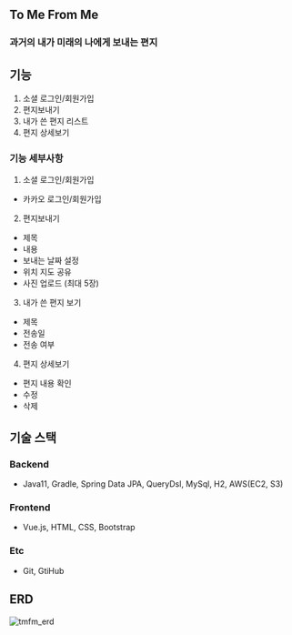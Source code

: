 ## To Me From Me
### 과거의 내가 미래의 나에게 보내는 편지

## 기능
1. 소셜 로그인/회원가입
2. 편지보내기
3. 내가 쓴 편지 리스트
4. 편지 상세보기

### 기능 세부사항
1. 소셜 로그인/회원가입
  - 카카오 로그인/회원가입
  
2. 편지보내기
  - 제목
  - 내용
  - 보내는 날짜 설정
  - 위치 지도 공유
  - 사진 업로드 (최대 5장)
  
3. 내가 쓴 편지 보기
  - 제목
  - 전송일
  - 전송 여부
  
4. 편지 상세보기
  - 편지 내용 확인
  - 수정
  - 삭제


## 기술 스택
### Backend
- Java11, Gradle, Spring Data JPA, QueryDsl, MySql, H2, AWS(EC2, S3)

### Frontend
- Vue.js, HTML, CSS, Bootstrap

### Etc
- Git, GtiHub


## ERD
![tmfm_erd](https://user-images.githubusercontent.com/82077746/176989639-dd3d7096-cd3d-448e-8be8-3ffee56c0a62.png)
